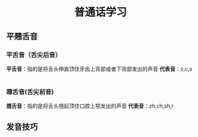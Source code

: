 # <center>普通话学习</center>
## 平翘舌音
### 平舌音（舌尖后音）
**平舌音**：指的是将舌头伸直顶住牙齿上背部或者下背部发出的声音
**代表音**：z,c,s

| | |
|---|--- |

### 翘舌音(舌尖前音)
**翘舌音**：指的是将舌头翘起顶住口腔上颚发出的声音
**代表音**：zh,ch,sh,r
## 发音技巧